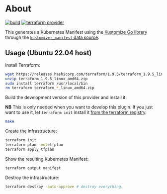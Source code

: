 # About

[![build](https://github.com/rgl/terraform-provider-kustomizer/actions/workflows/build.yml/badge.svg)](https://github.com/rgl/terraform-provider-kustomizer/actions/workflows/build.yml)
[![terraform provider](https://img.shields.io/badge/terraform%20provider-rgl%2Fkustomizer-blue)](https://registry.terraform.io/providers/rgl/kustomizer)

This generates a Kubernetes Manifest using the [Kustomize Go library](https://github.com/kubernetes-sigs/kustomize) through the [`kustomizer_manifest` data source](docs/data-sources/manifest).

## Usage (Ubuntu 22.04 host)

Install Terraform:

```bash
wget https://releases.hashicorp.com/terraform/1.9.5/terraform_1.9.5_linux_amd64.zip
unzip terraform_1.9.5_linux_amd64.zip
sudo install terraform /usr/local/bin
rm terraform terraform_*_linux_amd64.zip
```

Build the development version of this provider and install it:

**NB** This is only needed when you want to develop this plugin. If you just want to use it, let `terraform init` install it [from the terraform registry](https://registry.terraform.io/providers/rgl/kustomizer).

```bash
make
```

Create the infrastructure:

```bash
terraform init
terraform plan -out=tfplan
terraform apply tfplan
```

Show the resulting Kubernetes Manifest:

```bash
terraform output manifest
```

Destroy the infrastructure:

```bash
terraform destroy -auto-approve # destroy everything.
```
